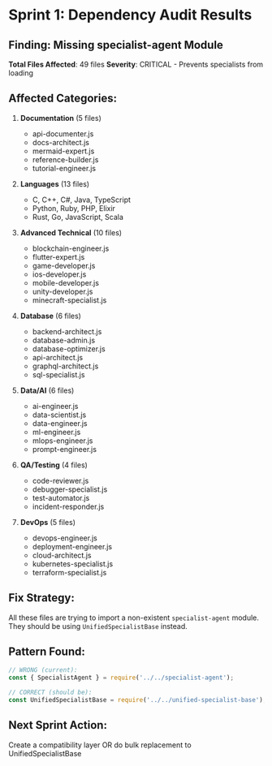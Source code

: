 # Sprint 1: Dependency Audit Results

## Finding: Missing specialist-agent Module
**Total Files Affected**: 49 files
**Severity**: CRITICAL - Prevents specialists from loading

## Affected Categories:
1. **Documentation** (5 files)
   - api-documenter.js
   - docs-architect.js
   - mermaid-expert.js
   - reference-builder.js
   - tutorial-engineer.js

2. **Languages** (13 files)
   - C, C++, C#, Java, TypeScript
   - Python, Ruby, PHP, Elixir
   - Rust, Go, JavaScript, Scala

3. **Advanced Technical** (10 files)
   - blockchain-engineer.js
   - flutter-expert.js
   - game-developer.js
   - ios-developer.js
   - mobile-developer.js
   - unity-developer.js
   - minecraft-specialist.js

4. **Database** (6 files)
   - backend-architect.js
   - database-admin.js
   - database-optimizer.js
   - api-architect.js
   - graphql-architect.js
   - sql-specialist.js

5. **Data/AI** (6 files)
   - ai-engineer.js
   - data-scientist.js
   - data-engineer.js
   - ml-engineer.js
   - mlops-engineer.js
   - prompt-engineer.js

6. **QA/Testing** (4 files)
   - code-reviewer.js
   - debugger-specialist.js
   - test-automator.js
   - incident-responder.js

7. **DevOps** (5 files)
   - devops-engineer.js
   - deployment-engineer.js
   - cloud-architect.js
   - kubernetes-specialist.js
   - terraform-specialist.js

## Fix Strategy:
All these files are trying to import a non-existent `specialist-agent` module.
They should be using `UnifiedSpecialistBase` instead.

## Pattern Found:
```javascript
// WRONG (current):
const { SpecialistAgent } = require('../../specialist-agent');

// CORRECT (should be):
const UnifiedSpecialistBase = require('../../unified-specialist-base');
```

## Next Sprint Action:
Create a compatibility layer OR do bulk replacement to UnifiedSpecialistBase